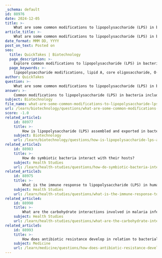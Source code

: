 ```yaml
---
_schema: default
id: 88976
date: 2024-12-05
title: >-
    What are some common modifications to lipopolysaccharide (LPS) in bacteria?
article_title: >-
    What are some common modifications to lipopolysaccharide (LPS) in bacteria?
date_format: MMM DD, YYYY
post_on_text: Posted on
seo:
  title: QuickTakes | Biotechnology
  page_description: >-
    Explore common modifications to lipopolysaccharide (LPS) in bacteria, including lipid A, core oligosaccharide, and O-antigen alterations that influence immune evasion and bacterial virulence.
  page_keywords: >-
    lipopolysaccharide modifications, lipid A, core oligosaccharide, O-antigen, immune evasion, enzyme modification, Gram-negative bacteria, bacterial virulence, antimicrobial resistance, host immune response
author: QuickTakes
question: >-
    What are some common modifications to lipopolysaccharide (LPS) in bacteria?
answer: >-
    Common modifications to lipopolysaccharide (LPS) in bacteria include alterations to the lipid A structure, core oligosaccharide, and O-antigen. These modifications are crucial for bacterial adaptation, particularly in response to host immune pressures and environmental changes. Here are some specific types of modifications:\n\n1. **Lipid A Modifications**: \n   - Bacteria can modify the acyl chains of lipid A, which can reduce its hydrophobicity and alter its interaction with host immune receptors, such as TLR4/MD-2. This can lead to a decreased immune response and increased survival of the bacteria in the host.\n   - Phosphate groups on lipid A can also be modified, which can affect the overall charge and hydrophilicity of the molecule, providing resistance against antimicrobial peptides (AMPs).\n\n2. **Core Oligosaccharide Modifications**: \n   - The core oligosaccharide can be altered by the addition of various sugar residues, which can help bacteria evade immune detection. For example, fucosyltransferases can modify the core to generate structures that mimic human blood group antigens, aiding in immune evasion.\n\n3. **O-antigen Modifications**: \n   - The O-antigen, which extends from the bacterial surface, can be modified or even completely omitted in some bacteria, particularly those that are chronically infecting. This lack of O-antigen can help bacteria avoid recognition by the host immune system.\n\n4. **Enzymatic Modifications**: \n   - A variety of enzymes are involved in the biosynthesis and modification of LPS. These enzymes can alter the acyl chains, phosphate groups, and sugar backbone of lipid A and the core oligosaccharide, contributing to the structural diversity of LPS.\n\nThese modifications are not essential for bacterial survival but are tightly regulated and closely linked to the virulence of the bacteria. They play a significant role in the pathophysiology of infections caused by Gram-negative bacteria, influencing both the immune response and the effectiveness of antibiotic treatments.
subject: Biotechnology
file_name: what-are-some-common-modifications-to-lipopolysaccharide-lps-in-bacteria.md
url: /learn/biotechnology/questions/what-are-some-common-modifications-to-lipopolysaccharide-lps-in-bacteria
score: -1.0
related_article1:
    id: 88977
    title: >-
        How is lipopolysaccharide (LPS) assembled and exported in bacteria?
    subject: Biotechnology
    url: /learn/biotechnology/questions/how-is-lipopolysaccharide-lps-assembled-and-exported-in-bacteria
related_article2:
    id: 88983
    title: >-
        How do symbiotic bacteria interact with their hosts?
    subject: Health Studies
    url: /learn/health-studies/questions/how-do-symbiotic-bacteria-interact-with-their-hosts
related_article3:
    id: 88975
    title: >-
        What is the immune response to lipopolysaccharide (LPS) in humans?
    subject: Health Studies
    url: /learn/health-studies/questions/what-is-the-immune-response-to-lipopolysaccharide-lps-in-humans
related_article4:
    id: 88990
    title: >-
        What are the carbohydrate interactions involved in malaria infection?
    subject: Health Studies
    url: /learn/health-studies/questions/what-are-the-carbohydrate-interactions-involved-in-malaria-infection
related_article5:
    id: 88993
    title: >-
        How does antibiotic resistance develop in relation to bacterial cell envelope structures?
    subject: Medicine
    url: /learn/medicine/questions/how-does-antibiotic-resistance-develop-in-relation-to-bacterial-cell-envelope-structures
---
```


&nbsp;